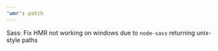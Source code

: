 ```yaml
---
'wmr': patch
---
```


Sass: Fix HMR not working on windows due to `node-sass` returning unix-style paths
